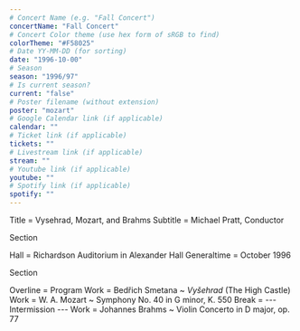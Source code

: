 ```yaml
---
# Concert Name (e.g. "Fall Concert")
concertName: "Fall Concert"
# Concert Color theme (use hex form of sRGB to find)
colorTheme: "#F58025"
# Date YY-MM-DD (for sorting)
date: "1996-10-00"
# Season
season: "1996/97"
# Is current season?
current: "false"
# Poster filename (without extension)
poster: "mozart"
# Google Calendar link (if applicable)
calendar: ""
# Ticket link (if applicable)
tickets: ""
# Livestream link (if applicable)
stream: ""
# Youtube link (if applicable)
youtube: ""
# Spotify link (if applicable)
spotify: ""
---
```

Title = Vysehrad, Mozart, and Brahms
Subtitle = Michael Pratt, Conductor

Section

Hall = Richardson Auditorium in Alexander Hall
Generaltime = October 1996

Section

Overline = Program
Work = Bedřich Smetana ~ *Vyšehrad* (The High Castle)
Work = W. A. Mozart ~ Symphony No. 40 in G minor, K. 550
Break = --- Intermission ---
Work = Johannes Brahms ~ Violin Concerto in D major, op. 77
